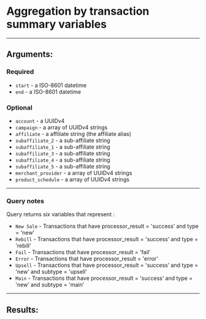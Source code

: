 # Aggregation by transaction summary variables

____

## Arguments:

### Required
* `start` - a ISO-8601 datetime
* `end` - a ISO-8601 datetime

### Optional
* `account` - a UUIDv4
* `campaign` -  a array of UUIDv4 strings
* `affiliate` -  a affiliate string (the affiliate alias)
* `subaffiliate_2` -  a sub-affiliate string
* `subaffiliate_1` -  a sub-affiliate string
* `subaffiliate_3` -  a sub-affiliate string
* `subaffiliate_4` -  a sub-affiliate string
* `subaffiliate_5` -  a sub-affiliate string
* `merchant_provider` -  a array of UUIDv4 strings
* `product_schedule` -  a array of UUIDv4 strings

---
### Query notes

Query returns six variables that represent :
* `New Sale` -  Transactions that have processor_result = 'success’ and type = 'new’
* `Rebill` - Transactions that have processor_result = 'success’ and type = 'rebill’
* `Fail` - Transactions that have processor_result = 'fail'
* `Error` - Transactions that have processor_result = 'error'
* `Upsell` - Transactions that have processor_result = 'success’ and type = 'new’ and subtype = 'upsell’
* `Main` - Transactions that have processor_result = 'success’ and type = 'new’ and subtype = 'main’


---
## Results:

```
```
